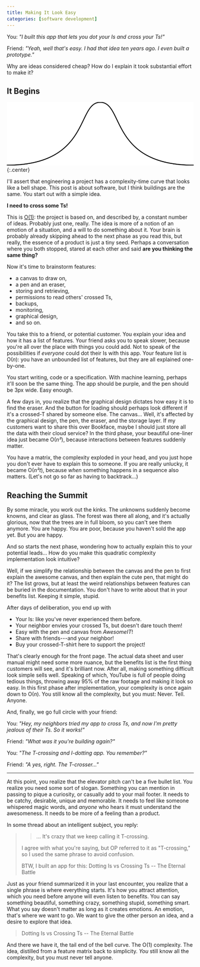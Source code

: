 ```yaml
---
title: Making It Look Easy
categories: [software development]
---
```


You: *"I built this app that lets you dot your Is and cross your Ts!"*

Friend: *"Yeah, well that's easy. I had that idea ten years ago. I even built a prototype."*

Why are ideas considered cheap?
How do I explain it took substantial effort to make it?

## It Begins

![Bell Curve](/assets/bell-curve.svg){:.center}

I'll assert that engineering a project has a complexity-time curve that looks like a bell shape.
This post is about software, but I think buildings are the same.
You start out with a simple idea.

**I need to cross some Ts!**

This is [O(1)](https://en.wikipedia.org/wiki/Big_O_notation): the project is based on, and described by, a constant number of ideas.
Probably just one, really.
The idea is more of a notion of an emotion of a situation, and a will to do something about it.
Your brain is probably already skipping ahead to the next phase as you read this, but really, the essence of a product is just a tiny seed.
Perhaps a conversation where you both stopped, stared at each other and said **are you thinking the same thing?**

Now it's time to brainstorm features:

* a canvas to draw on,
* a pen and an eraser,
* storing and retrieving,
* permissions to read others' crossed Ts,
* backups,
* monitoring,
* graphical design,
* and so on.

You take this to a friend, or potential customer.
You explain your idea and how it has a list of features.
Your friend asks you to speak slower, because you're all over the place with things you could add.
Not to speak of the possibilities if *everyone* could dot their Is with this app.
Your feature list is O(*n*): you have an unbounded list of features, but they are all explained one-by-one.

You start writing, code or a specification.
With machine learning, perhaps it'll soon be the same thing.
The app should be purple, and the pen should be 3px wide.
Easy enough.

A few days in, you realize that the graphical design dictates how easy it is to find the eraser.
And the button for loading should perhaps look different if it's a crossed-T shared by someone else.
The canvas... Well, it's affected by the graphical design, the pen, the eraser, and the storage layer.
If my customers want to share this over Bookface, maybe I should just store all the data with their cloud service?
In the third phase, your beautiful one-liner idea just became O(*n²*), because interactions between features suddenly matter.

You have a matrix, the complexity exploded in your head, and you just hope you don't ever have to explain this to someone.
If you are really unlucky, it became O(*n²t*), because *when* something happens in a sequence also matters.
(Let's not go so far as having to backtrack...)

## Reaching the Summit

By some miracle, you work out the kinks.
The unknowns suddenly become knowns, and clear as glass.
The forest was there all along, and it's actually glorious, now that the trees are in full bloom, so you can't see them anymore.
You are happy.
You are poor, because you haven't sold the app yet.
But you are happy.

And so starts the next phase, wondering how to actually explain this to your potential leads...
How do you make this quadratic complexity implementation look intuitive?

Well, if we simplify the relationship between the canvas and the pen to first explain the awesome canvas, and then explain the cute pen, that might do it?
The list grows, but at least the weird relationships between features can be buried in the documentation.
You don't have to write about that in your benefits list.
Keeping it simple, stupid.

After days of deliberation, you end up with

* Your Is: like you've never experienced them before.
* Your neighbor envies your crossed Ts, but doesn't dare touch them!
* Easy with the pen and canvas from *AwesomeIT*!
* Share with friends---and your neighbor!
* Buy your crossed-T-shirt here to support the project!

That's clearly enough for the front page.
The actual data sheet and user manual might need some more nuance, but the benefits list is the first thing customers will see, and it's brilliant now.
After all, making something difficult look simple sells well.
Speaking of which, YouTube is full of people doing tedious things, throwing away 95% of the raw footage and making it look so easy.
In this first phase after implementation, your complexity is once again down to O(*n*).
You still know all the complexity, but you must: Never. Tell. Anyone.

And, finally, we go full circle with your friend:

You: *"Hey, my neighbors tried my app to cross Ts, and now I'm pretty jealous of their Ts. So it works!"*

Friend: *"What was it you're building again?"*

You: *"The T-crossing and I-dotting app. You remember?"*

Friend: *"A yes, right. The T-crosser..."*

----

At this point, you realize that the elevator pitch can't be a five bullet list.
You realize you need some sort of slogan.
Something you can mention in passing to pique a curiosity, or casually add to your mail footer.
It needs to be catchy, desirable, unique and memorable.
It needs to feel like someone whispered magic words, and *anyone* who hears it must understand the awesomeness.
It needs to be more of a feeling than a product.

In some thread about an intelligent subject, you reply:

>> ... It's crazy that we keep calling it T-crossing.
>
> I agree with what you're saying, but OP referred to it as
> "T-crossing," so I used the same phrase to avoid confusion.
>
> BTW, I built an app for this: Dotting Is vs Crossing Ts -- The Eternal Battle

Just as your friend summarized it in your last encounter, you realize that a single phrase is where everything starts.
It's how you attract attention, which you need before anyone will even listen to benefits.
You can say something beautiful, something crazy, something stupid, something smart.
What you say doesn't matter as long as it creates emotions.
An emotion, that's where we want to go.
We want to give the other person an idea, and a desire to explore that idea.

> Dotting Is vs Crossing Ts -- The Eternal Battle

And there we have it, the tail end of the bell curve.
The O(1) complexity.
The idea, distilled from a feature matrix back to simplicity.
*You* still know all the complexity, but you must never tell anyone.
